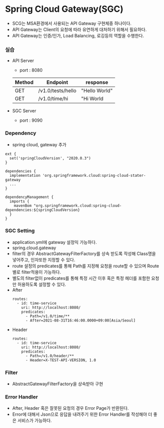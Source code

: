 # Spring Cloud Gateway(SGC)
- SCG는 MSA환경에서 사용되는 API Gateway 구현체중 하나이다.
- API Gateway는 Client의 요청에 따라 유연하게 대처하기 위해서 필요하다.
- API Gateway는 인증/인가, Load Balancing, 로깅등의 역할을 수행한다.

### 실습
- API Server 
  - port : 8080
  
  |Method|Endpoint|response|
  |---|---|---|
  |GET|/v1.0/tests/hello|"Hello World"|
  |GET|/v1.0/time/hi|"Hi World|
- SGC Server
  - port : 9090

### Dependency
- spring cloud, gateway 추가
```
ext {
  set('springCloudVersion', "2020.0.3")
}

dependencies {
  implementation 'org.springframework.cloud:spring-cloud-stater-gateway
  ...
}

dependencyManagement {
  imports {
    mavenBom "org.springframework.cloud:spring-cloud-dependencies:${springCloudVersion}
  }
}
```

### SGC Setting
- application.yml에 gateway 설정익 가능하다.
- spring.cloud.gateway 
- filter의 경우 AbstractGatewayFilterFactory를 상속 받도록 작성해 Class명을 넣어주고, 인자또한 지정할 수 있다.
- route 설정의 predicates를 통해 Path를 지정해 요청을 route할 수 있으며 Route별로 filter적용이 가능하다.
- 별도의 filter없이 predicates를 통해 특정 시간 이후 혹은 특정 헤더를 포함한 요청만 허용하도록 설정할 수 있다.
- After
  ```
  routes:
    - id: time-service
      uri: http://localhost:8080/
      predicates:
        - Path=/v1.0/time/**
        - After=2021-08-31T16:46:00.0000+09:00[Asia/Seoul]
  ```
- Header 
  ```
  routes:
    - id: time-service
      uri: http://localhost:8080/
      predicates:
        - Path=/v1.0/header/**
        - Header=X-TEST-API-VERSION, 1.0
  ```

### Filter
- AbstractGatewayFilterFactory을 상속받아 구현

### Error Handler
- After, Header 혹은 잘못된 요청의 경우 Error Page가 반환된다. 
- Error에 대해서 Json으로 응답을 내려주기 위한 Error Handler를 작성해야 더 좋은 서비스가 가능하다.